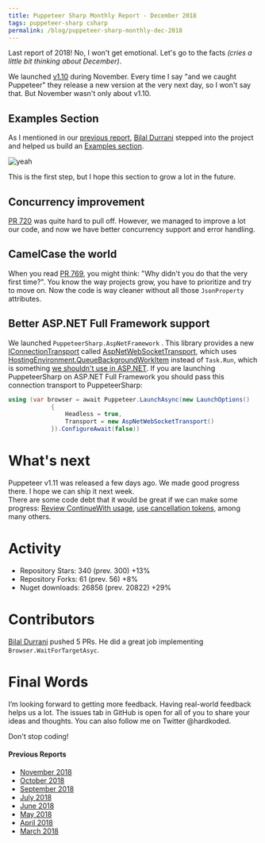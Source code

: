 ```yaml
---
title: Puppeteer Sharp Monthly Report - December 2018
tags: puppeteer-sharp csharp
permalink: /blog/puppeteer-sharp-monthly-dec-2018
---
```

 
Last report of 2018! No, I won't get emotional. Let's go to the facts _(cries a little bit thinking about December)_.

We launched [v1.10](https://github.com/kblok/puppeteer-sharp/releases/tag/v1.10) during November. Every time I say "and we caught Puppeteer" they release a new version at the very next day, so I won't say that. But November wasn't only about v1.10.

## Examples Section

As I mentioned in our [previous report](http://www.hardkoded.com/blog/puppeteer-sharp-monthly-nov-2018), [Bilal Durrani](https://github.com/bdurrani) stepped into the project and helped us build an [Examples section](http://www.puppeteersharp.com/examples/index.html).

![yeah](https://media.giphy.com/media/RrVzUOXldFe8M/giphy.gif)

This is the first step, but I hope this section to grow a lot in the future.

## Concurrency improvement


[PR 720](https://github.com/kblok/puppeteer-sharp/pull/720) was quite hard to pull off. However, we managed to improve a lot our code, and now we have better concurrency support and error handling.

## CamelCase the world

When you read [PR 769](https://github.com/kblok/puppeteer-sharp/pull/769), you might think: "Why didn't you do that the very first time?". You know the way projects grow, you have to prioritize and try to move on. Now the code is way cleaner without all those `JsonProperty` attributes.

## Better ASP.NET Full Framework support

We launched `PuppeteerSharp.AspNetFramework` . This library provides a new [IConnectionTransport](https://github.com/kblok/puppeteer-sharp/blob/master/lib/PuppeteerSharp/Transport/IConnectionTransport.cs) called [AspNetWebSocketTransport](https://github.com/kblok/puppeteer-sharp/blob/master/lib/PuppeteerSharp.AspNetFramework/AspNetWebSocketTransport.cs), which uses [HostingEnvironment.QueueBackgroundWorkItem](https://docs.microsoft.com/en-us/dotnet/api/system.web.hosting.hostingenvironment.queuebackgroundworkitem?view=netframework-4.7.2) instead of `Task.Run`, which is something [we shouldn't use in ASP.NET](https://blog.stephencleary.com/2013/11/taskrun-etiquette-examples-dont-use.html). If you are launching PuppeteerSharp on ASP.NET Full Framework you should pass this connection transport to PuppeteerSharp:

```cs
using (var browser = await Puppeteer.LaunchAsync(new LaunchOptions()
            {
                Headless = true,
                Transport = new AspNetWebSocketTransport()
            }).ConfigureAwait(false)) 
```

# What's next

Puppeteer v1.11 was released a few days ago. We made good progress there. I hope we can ship it next week.  
There are some code debt that it would be great if we can make some progress: [Review ContinueWith usage](https://github.com/kblok/puppeteer-sharp/issues/771),  [use cancellation tokens](https://github.com/kblok/puppeteer-sharp/issues/709), among many others.

# Activity 

* Repository Stars:  340 (prev. 300) +13%
* Repository Forks: 61 (prev. 56) +8%
* Nuget downloads: 26856  (prev. 20822) +29%

# Contributors

[Bilal Durrani](https://github.com/bdurrani) pushed 5 PRs. He did a great job implementing `Browser.WaitForTargetAsyc`.

# Final Words

I’m looking forward to getting more feedback. Having real-world feedback helps us a lot. The issues tab in GitHub is open for all of you to share your ideas and thoughts. You can also follow me on Twitter @hardkoded.

Don't stop coding!

#### Previous Reports
 * [November 2018](http://www.hardkoded.com/blog/puppeteer-sharp-monthly-nov-2018)
 * [October 2018](http://www.hardkoded.com/blog/puppeteer-sharp-monthly-oct-2018)
 * [September 2018](http://www.hardkoded.com/blog/puppeteer-sharp-monthly-sep-2018)
 * [July 2018](http://www.hardkoded.com/blog/puppeteer-sharp-monthly-jul-2018)
 * [June 2018](http://www.hardkoded.com/blog/puppeteer-sharp-monthly-jun-2018)
 * [May 2018](http://www.hardkoded.com/blogs/puppeteer-sharp-monthly-may-2018)
 * [April 2018](http://www.hardkoded.com/blogs/puppeteer-sharp-monthly-april-2018)
 * [March 2018](http://www.hardkoded.com/blogs/puppeteer-sharp-monthly-march-2018)